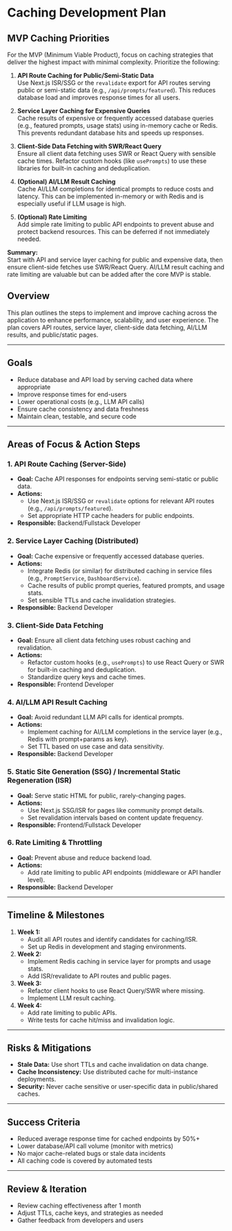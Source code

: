 # Caching Development Plan

## MVP Caching Priorities

For the MVP (Minimum Viable Product), focus on caching strategies that deliver the highest impact with minimal complexity. Prioritize the following:

1. **API Route Caching for Public/Semi-Static Data**  
   Use Next.js ISR/SSG or the `revalidate` export for API routes serving public or semi-static data (e.g., `/api/prompts/featured`). This reduces database load and improves response times for all users.

2. **Service Layer Caching for Expensive Queries**  
   Cache results of expensive or frequently accessed database queries (e.g., featured prompts, usage stats) using in-memory cache or Redis. This prevents redundant database hits and speeds up responses.

3. **Client-Side Data Fetching with SWR/React Query**  
   Ensure all client data fetching uses SWR or React Query with sensible cache times. Refactor custom hooks (like `usePrompts`) to use these libraries for built-in caching and deduplication.

4. **(Optional) AI/LLM Result Caching**  
   Cache AI/LLM completions for identical prompts to reduce costs and latency. This can be implemented in-memory or with Redis and is especially useful if LLM usage is high.

5. **(Optional) Rate Limiting**  
   Add simple rate limiting to public API endpoints to prevent abuse and protect backend resources. This can be deferred if not immediately needed.

**Summary:**  
Start with API and service layer caching for public and expensive data, then ensure client-side fetches use SWR/React Query. AI/LLM result caching and rate limiting are valuable but can be added after the core MVP is stable.

## Overview

This plan outlines the steps to implement and improve caching across the application to enhance performance, scalability, and user experience. The plan covers API routes, service layer, client-side data fetching, AI/LLM results, and public/static pages.

---

## Goals

- Reduce database and API load by serving cached data where appropriate
- Improve response times for end-users
- Lower operational costs (e.g., LLM API calls)
- Ensure cache consistency and data freshness
- Maintain clean, testable, and secure code

---

## Areas of Focus & Action Steps

### 1. API Route Caching (Server-Side)

- **Goal:** Cache API responses for endpoints serving semi-static or public data.
- **Actions:**
  - Use Next.js ISR/SSG or `revalidate` options for relevant API routes (e.g., `/api/prompts/featured`).
  - Set appropriate HTTP cache headers for public endpoints.
- **Responsible:** Backend/Fullstack Developer

### 2. Service Layer Caching (Distributed)

- **Goal:** Cache expensive or frequently accessed database queries.
- **Actions:**
  - Integrate Redis (or similar) for distributed caching in service files (e.g., `PromptService`, `DashboardService`).
  - Cache results of public prompt queries, featured prompts, and usage stats.
  - Set sensible TTLs and cache invalidation strategies.
- **Responsible:** Backend Developer

### 3. Client-Side Data Fetching

- **Goal:** Ensure all client data fetching uses robust caching and revalidation.
- **Actions:**
  - Refactor custom hooks (e.g., `usePrompts`) to use React Query or SWR for built-in caching and deduplication.
  - Standardize query keys and cache times.
- **Responsible:** Frontend Developer

### 4. AI/LLM API Result Caching

- **Goal:** Avoid redundant LLM API calls for identical prompts.
- **Actions:**
  - Implement caching for AI/LLM completions in the service layer (e.g., Redis with prompt+params as key).
  - Set TTL based on use case and data sensitivity.
- **Responsible:** Backend Developer

### 5. Static Site Generation (SSG) / Incremental Static Regeneration (ISR)

- **Goal:** Serve static HTML for public, rarely-changing pages.
- **Actions:**
  - Use Next.js SSG/ISR for pages like community prompt details.
  - Set revalidation intervals based on content update frequency.
- **Responsible:** Frontend/Fullstack Developer

### 6. Rate Limiting & Throttling

- **Goal:** Prevent abuse and reduce backend load.
- **Actions:**
  - Add rate limiting to public API endpoints (middleware or API handler level).
- **Responsible:** Backend Developer

---

## Timeline & Milestones

1. **Week 1:**
   - Audit all API routes and identify candidates for caching/ISR.
   - Set up Redis in development and staging environments.
2. **Week 2:**
   - Implement Redis caching in service layer for prompts and usage stats.
   - Add ISR/revalidate to API routes and public pages.
3. **Week 3:**
   - Refactor client hooks to use React Query/SWR where missing.
   - Implement LLM result caching.
4. **Week 4:**
   - Add rate limiting to public APIs.
   - Write tests for cache hit/miss and invalidation logic.

---

## Risks & Mitigations

- **Stale Data:** Use short TTLs and cache invalidation on data change.
- **Cache Inconsistency:** Use distributed cache for multi-instance deployments.
- **Security:** Never cache sensitive or user-specific data in public/shared caches.

---

## Success Criteria

- Reduced average response time for cached endpoints by 50%+
- Lower database/API call volume (monitor with metrics)
- No major cache-related bugs or stale data incidents
- All caching code is covered by automated tests

---

## Review & Iteration

- Review caching effectiveness after 1 month
- Adjust TTLs, cache keys, and strategies as needed
- Gather feedback from developers and users
